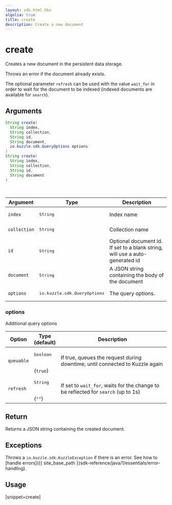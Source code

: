 ```yaml
---
layout: sdk.html.hbs
algolia: true
title: create
description: Create a new document
---
```



# create

Creates a new document in the persistent data storage.

Throws an error if the document already exists.

The optional parameter `refresh` can be used with the value `wait_for` in order to wait for the document to be indexed (indexed documents are available for `search`).

## Arguments

```java
String create(
  String index,
  String collection,
  String id,
  String document,
  io.kuzzle.sdk.QueryOptions options
)
String create(
  String index,
  String collection,
  String id,
  String document
)
```

<br/>

| Argument | Type | Description |
| --- | --- | --- |
| `index` | <pre>String</pre> | Index name |
| `collection` | <pre>String</pre> | Collection name |
| `id` | <pre>String</pre> | Optional document id. If set to a blank string, will use a auto-generated id |
| `document` | <pre>String</pre> | A JSON string containing the body of the document |
| `options` | <pre>io.kuzzle.sdk.QueryOptions</pre> | The query options. |

### options

Additional query options

| Option | Type<br/>(default) | Description |
| --- | --- | --- |
| `queuable` | <pre>boolean</pre><br/>(`true`)| If true, queues the request during downtime, until connected to Kuzzle again |
| `refresh` | <pre>String</pre><br/>(`""`) | If set to `wait_for`, waits for the change to be reflected for `search` (up to 1s) |

## Return

Returns a JSON string containing the created document.

## Exceptions

Throws a `io.kuzzle.sdk.KuzzleException` if there is an error. See how to [handle errors]({{ site_base_path }}sdk-reference/java/1/essentials/error-handling).

## Usage

[snippet=create]
